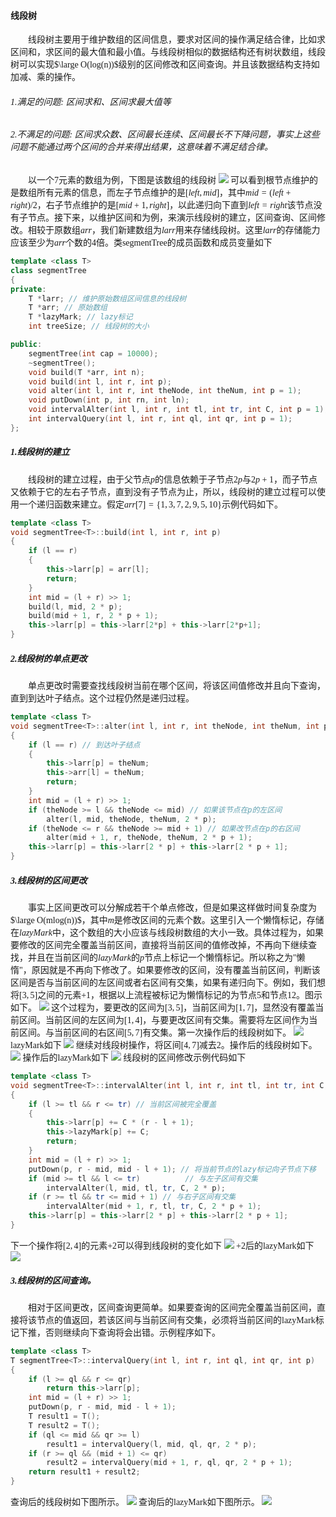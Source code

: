 #### <font face="宋体">线段树
&emsp;&emsp;线段树主要用于维护数组的区间信息，要求对区间的操作满足结合律，比如求区间和，求区间的最大值和最小值。与线段树相似的数据结构还有树状数组，线段树可以实现$\large O(log(n))$级别的区间修改和区间查询。并且该数据结构支持如加减、乘的操作。
###### 1.满足的问题: 区间求和、区间求最大值等
###### 2.不满足的问题: 区间求众数、区间最长连续、区间最长不下降问题，事实上这些问题不能通过两个区间的合并来得出结果，这意味着不满足结合律。
&emsp;&emsp;以一个7元素的数组为例，下图是该数组的线段树
![](picture/线段树.png)
可以看到根节点维护的是数组所有元素的信息，而左子节点维护的是$[left,mid]$，其中$mid=(left+right)/2$，右子节点维护的是$[mid+1,right]$，以此递归向下直到$left=right$该节点没有子节点。接下来，以维护区间和为例，来演示线段树的建立，区间查询、区间修改。相较于原数组$arr$，我们新建数组为$larr$用来存储线段树。这里$larr$的存储能力应该至少为$arr$个数的4倍。类segmentTree的成员函数和成员变量如下
```cpp
template <class T>
class segmentTree
{
private:
    T *larr; // 维护原始数组区间信息的线段树
    T *arr; // 原始数组
    T *lazyMark; // lazy标记
    int treeSize; // 线段树的大小

public:
    segmentTree(int cap = 10000);
    ~segmentTree();
    void build(T *arr, int n);
    void build(int l, int r, int p);                                    // 可以递归建立线段树
    void alter(int l, int r, int theNode, int theNum, int p = 1);       // 递归查询，并更改
    void putDown(int p, int rn, int ln);                                // 将当前区间的lazy标记消去，并将该标记传递至p的子节点
    void intervalAlter(int l, int r, int tl, int tr, int C, int p = 1); // C为要更改的数
    int intervalQuery(int l, int r, int ql, int qr, int p = 1);
};
```
##### 1.线段树的建立
&emsp;&emsp;线段树的建立过程，由于父节点$p$的信息依赖于子节点$2p$与$2p+1$，而子节点又依赖于它的左右子节点，直到没有子节点为止，所以，线段树的建立过程可以使用一个递归函数来建立。假定$arr[7]=\{1,3,7,2,9,5,10\}$示例代码如下。
```cpp
template <class T>
void segmentTree<T>::build(int l, int r, int p)
{
    if (l == r)
    {
        this->larr[p] = arr[l];
        return;
    }
    int mid = (l + r) >> 1;
    build(l, mid, 2 * p);
    build(mid + 1, r, 2 * p + 1);
    this->larr[p] = this->larr[2*p] + this->larr[2*p+1];
}
```
##### 2.线段树的单点更改
&emsp;&emsp;单点更改时需要查找线段树当前在哪个区间，将该区间值修改并且向下查询，直到到达叶子结点。这个过程仍然是递归过程。
```cpp
template <class T>
void segmentTree<T>::alter(int l, int r, int theNode, int theNum, int p)
{
    if (l == r) // 到达叶子结点
    {
        this->larr[p] = theNum;
        this->arr[l] = theNum;
        return;
    }
    int mid = (l + r) >> 1;
    if (theNode >= l && theNode <= mid) // 如果该节点在p的左区间
        alter(l, mid, theNode, theNum, 2 * p);
    if (theNode <= r && theNode >= mid + 1) // 如果改节点在p的右区间
        alter(mid + 1, r, theNode, theNum, 2 * p + 1);
    this->larr[p] = this->larr[2 * p] + this->larr[2 * p + 1];
}
```
##### 3.线段树的区间更改
&emsp;&emsp;事实上区间更改可以分解成若干个单点修改，但是如果这样做时间复杂度为$\large O(mlog(n))$，其中$m$是修改区间的元素个数。这里引入一个懒惰标记，存储在$lazyMark$中，这个数组的大小应该与线段树数组的大小一致。具体过程为，如果要修改的区间完全覆盖当前区间，直接将当前区间的值修改掉，不再向下继续查找，并且在当前区间的$lazyMark$的$p$节点上标记一个懒惰标记。所以称之为"懒惰"，原因就是不再向下修改了。如果要修改的区间，没有覆盖当前区间，判断该区间是否与当前区间的左区间或者右区间有交集，如果有递归向下。例如，我们想将$[3,5]$之间的元素+1，根据以上流程被标记为懒惰标记的为节点5和节点12。图示如下。
![](picture/懒惰标记.png)
这个过程为，要更改的区间为$[3,5]$，当前区间为$[1,7]$，显然没有覆盖当前区间。当前区间的左区间为$[1,4]$，与要更改区间有交集。需要将左区间作为当前区间。与当前区间的右区间$[5,7]$有交集。第一次操作后的线段树如下。
![](picture/+1操作后的线段树.png)
lazyMark如下
![](picture/+1后的lazyMark.png)
继续对线段树操作，将区间$[4,7]$减去2。操作后的线段树如下。
![](picture/-2后的线段树.png)
操作后的lazyMark如下
![](picture/-2后的lazyMark.png)
线段树的区间修改示例代码如下
```cpp
template <class T>
void segmentTree<T>::intervalAlter(int l, int r, int tl, int tr, int C, int p)
{
    if (l >= tl && r <= tr) // 当前区间被完全覆盖
    {
        this->larr[p] += C * (r - l + 1);
        this->lazyMark[p] += C;
        return;
    }
    int mid = (l + r) >> 1;
    putDown(p, r - mid, mid - l + 1); // 将当前节点的lazy标记向子节点下移
    if (mid >= tl && l <= tr)          // 与左子区间有交集
        intervalAlter(l, mid, tl, tr, C, 2 * p);
    if (r >= tl && tr <= mid + 1) // 与右子区间有交集
        intervalAlter(mid + 1, r, tl, tr, C, 2 * p + 1);
    this->larr[p] = this->larr[2 * p] + this->larr[2 * p + 1];
}
```
下一个操作将$[2,4]$的元素+2可以得到线段树的变化如下
![](picture/+2后的线段树.png)
+2后的lazyMark如下
![](picture/+2后的lazyMark.png)
##### 3.线段树的区间查询。
&emsp;&emsp;相对于区间更改，区间查询更简单。如果要查询的区间完全覆盖当前区间，直接将该节点的值返回，若该区间与当前区间有交集，必须将当前区间的lazyMark标记下推，否则继续向下查询将会出错。示例程序如下。
```cpp
template <class T>
T segmentTree<T>::intervalQuery(int l, int r, int ql, int qr, int p)
{
    if (l >= ql && r <= qr)
        return this->larr[p];
    int mid = (l + r) >> 1;
    putDown(p, r - mid, mid - l + 1);
    T result1 = T();
    T result2 = T();
    if (ql <= mid && qr >= l)
        result1 = intervalQuery(l, mid, ql, qr, 2 * p);
    if (r >= ql && (mid + 1) <= qr)
        result2 = intervalQuery(mid + 1, r, ql, qr, 2 * p + 1);
    return result1 + result2;
}
```
查询后的线段树如下图所示。
![](picture/查询后的线段树.png)
查询后的lazyMark如下图所示。
![](picture/查询后的LazyMark.png)
